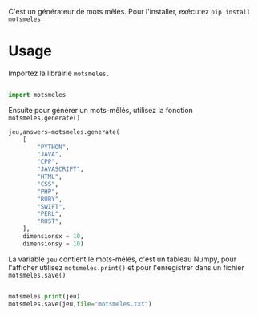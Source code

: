  C'est un générateur de mots mêlés. Pour l'installer, exécutez `pip install motsmeles`

# Usage

Importez la librairie `motsmeles.`

```python

import motsmeles
```

Ensuite pour générer un mots-mêlés, utilisez la fonction `motsmeles.generate()`

```python
jeu,answers=motsmeles.generate(
    [
        "PYTHON",
        "JAVA",
        "CPP",
        "JAVASCRIPT",
        "HTML",
        "CSS",
        "PHP",
        "RUBY",
        "SWIFT",
        "PERL",
        "RUST",
    ],
    dimensionsx = 10, 
    dimensionsy = 10)
```


La variable `jeu` contient le mots-mêlés, c'est un tableau Numpy, pour l'afficher utilisez `motsmeles.print()` et pour l'enregistrer dans un fichier `motsmeles.save()`

```python

motsmeles.print(jeu)
motsmeles.save(jeu,file="motsmeles.txt")
```
